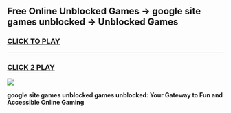 
## Free Online Unblocked Games → google site games unblocked → Unblocked Games
<h3>
<a href="https://premium.freeplayer.one?title=google_site_games_unblocked&ref=21F">CLICK TO PLAY</a></h3>
<hr>

<h3>
<a href="https://premium.freeplayer.one?title=google_site_games_unblocked&ref=21F">CLICK 2 PLAY</a>
  
</h3>

<a href="https://premium.freeplayer.one?title=google_site_games_unblocked&ref=21F/"><img src="https://clearcache.store/games.png"></a>


**google site games unblocked games unblocked: Your Gateway to Fun and Accessible Online Gaming**
